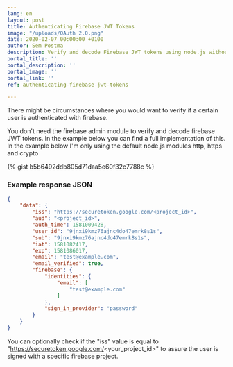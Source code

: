 ```yaml
---
lang: en
layout: post
title: Authenticating Firebase JWT Tokens
image: "/uploads/OAuth 2.0.png"
date: 2020-02-07 00:00:00 +0100
author: Sem Postma
description: Verify and decode Firebase JWT tokens using node.js without dependencies.
portal_title: ''
portal_description: ''
portal_image: ''
portal_link: ''
ref: authenticating-firebase-jwt-tokens

---
```

There might be circumstances where you would want to verify if a certain user is authenticated with firebase.

You don't need the firebase admin module to verify and decode firebase JWT tokens. In the example below you can find a full implementation of this. In the example below I'm only using the default node.js modules http, https and crypto

{% gist b5b6492ddb805d71daa5e60f32c7788c %}

### Example response JSON

```json
{
    "data": {
        "iss": "https://securetoken.google.com/<project_id>",
        "aud": "<project_id>",
        "auth_time": 1581009428,
        "user_id": "9jnxi9kmz76ajnc4do47emrk8s1s",
        "sub": "9jnxi9kmz76ajnc4do47emrk8s1s",
        "iat": 1581082417,
        "exp": 1581086017,
        "email": "test@example.com",
        "email_verified": true,
        "firebase": {
            "identities": {
                "email": [
                    "test@example.com"
                ]
            },
            "sign_in_provider": "password"
        }
    }
}
```

You can optionally check if the "iss" value is equal to "https://securetoken.google.com/<your_project_id>" to assure the user is signed with a specific firebase project.


